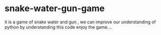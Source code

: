 # snake-water-gun-game
it is a game of snake water and gun , we can improve our understanding of python by understanding this code 
enjoy the game....
